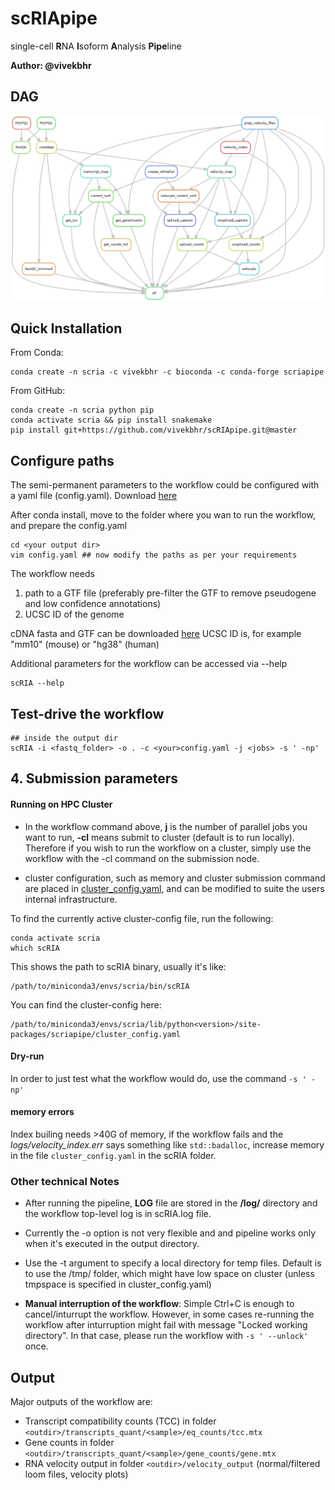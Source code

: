 # scRIApipe

single-cell **R**NA **I**soform **A**nalysis **Pipe**line

**Author: @vivekbhr**

## DAG

![](./workflow_dag.png)

## Quick Installation

From Conda:

```
conda create -n scria -c vivekbhr -c bioconda -c conda-forge scriapipe
```

From GitHub:

```
conda create -n scria python pip
conda activate scria && pip install snakemake
pip install git+https://github.com/vivekbhr/scRIApipe.git@master
```

## Configure paths

The semi-permanent parameters to the workflow could be configured with a yaml file (config.yaml). Download [here](./scRIApipe/config.yaml)

After conda install, move to the folder where you wan to run the workflow, and prepare the config.yaml

```
cd <your output dir>
vim config.yaml ## now modify the paths as per your requirements
```

The workflow needs
1) path to a GTF file (preferably pre-filter the GTF to remove pseudogene and low confidence annotations)
2) UCSC ID of the genome


cDNA fasta and GTF can be downloaded [here](https://www.ensembl.org/info/data/ftp/index.html)
UCSC ID is, for example "mm10" (mouse) or "hg38" (human)

Additional parameters for the workflow can be accessed via --help

```
scRIA --help
```

## Test-drive the workflow

```
## inside the output dir
scRIA -i <fastq_folder> -o . -c <your>config.yaml -j <jobs> -s ' -np'
```

## 4. Submission parameters

#### Running on HPC Cluster
  - In the workflow command above, **j** is the number of parallel jobs you want to run, **-cl** means submit to cluster (default is to run locally). Therefore if you wish to run the workflow on a cluster, simply use the workflow with the -cl command on the submission node.

  - cluster configuration, such as memory and cluster submission command are placed in [cluster_config.yaml](./cluster_config.yaml), and can be modified to suite the users internal infrastructure.

To find the currently active cluster-config file, run the following:

```
conda activate scria
which scRIA
```
This shows the path to scRIA binary, usually it's like:

```
/path/to/miniconda3/envs/scria/bin/scRIA
```
You can find the cluster-config here:

```
/path/to/miniconda3/envs/scria/lib/python<version>/site-packages/scriapipe/cluster_config.yaml
```

#### Dry-run
In order to just test what the workflow would do, use the command `-s ' -np' `

#### memory errors
Index builing needs >40G of memory, if the workflow fails and the *logs/velocity_index.err* says something like `std::badalloc`, increase memory in the file `cluster_config.yaml` in the scRIA folder.


### Other technical Notes

  - After running the pipeline, **LOG** file are stored in the **<output>/log/** directory and the workflow top-level log is in scRIA.log file.

  - Currently the -o option is not very flexible and and pipeline works only when it's executed in the output directory.

  - Use the -t argument to specify a local directory for temp files. Default is to use the /tmp/ folder, which might have low space on cluster (unless tmpspace is specified in cluster_config.yaml)

  - **Manual interruption of the workflow**: Simple Ctrl+C is enough to cancel/inturrupt the workflow. However, in some cases re-running the workflow after inturruption might fail with message "Locked working directory". In that case, please run the workflow with `-s ' --unlock'` once.

## Output

Major outputs of the workflow are:

  - Transcript compatibility counts (TCC) in folder `<outdir>/transcripts_quant/<sample>/eq_counts/tcc.mtx`
  - Gene counts in folder `<outdir>/transcripts_quant/<sample>/gene_counts/gene.mtx`
  - RNA velocity output in folder `<outdir>/velocity_output` (normal/filtered loom files, velocity plots)
